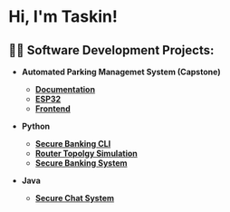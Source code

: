 <h1>Hi, I'm Taskin! </h1>

<h2>👨‍💻 Software Development Projects:</h2>

- <b>Automated Parking Managemet System (Capstone)<b>
  - [Documentation](https://github.com/Automated-Parking-Management-System/aa05-documentation)
  - [ESP32](https://github.com/Automated-Parking-Management-System/parking-lot)
  - [Frontend](https://github.com/Automated-Parking-Management-System/aa05-apms-frontend)

- <b>Python<b>
  - [Secure Banking CLI](https://github.com/navidr08-hub/coe817-secure-banking-system)
  - [Router Topolgy Simulation](https://github.com/navidr08-hub/coe865-route-controller)
  - [Secure Banking System](https://github.com/navidr08-hub/coe817-secure-banking-system)

- <b>Java<b>
  - [Secure Chat System](https://github.com/navidr08-hub/secure-chat-system)
